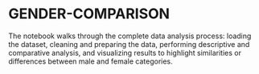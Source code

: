 # GENDER-COMPARISON
The notebook walks through the complete data analysis process: loading the dataset, cleaning and preparing the data, performing descriptive and comparative analysis, and visualizing results to highlight similarities or differences between male and female categories. 
